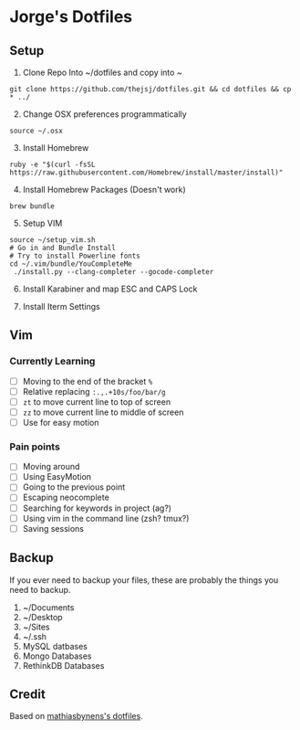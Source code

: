 # Jorge's Dotfiles

## Setup

1. Clone Repo Into ~/dotfiles and copy into ~

```
git clone https://github.com/thejsj/dotfiles.git && cd dotfiles && cp * ../
```

2. Change OSX preferences programmatically

```
source ~/.osx
```

3. Install Homebrew

```
ruby -e "$(curl -fsSL https://raw.githubusercontent.com/Homebrew/install/master/install)"
```

4. Install Homebrew Packages (Doesn't work)

```
brew bundle
```

5. Setup VIM

```
source ~/setup_vim.sh
# Go in and Bundle Install
# Try to install Powerline fonts
cd ~/.vim/bundle/YouCompleteMe
 ./install.py --clang-completer --gocode-completer
``````

6. Install Karabiner and map ESC and CAPS Lock

7. Install Iterm Settings

## Vim


### Currently Learning

- [ ] Moving to the end of the bracket `%`
- [ ] Relative replacing `:.,.+10s/foo/bar/g`
- [ ] `zt` to move current line to top of screen
- [ ] `zz` to move current line to middle of screen
- [ ] Use <Leader><Leader> for easy motion

### Pain points

- [ ] Moving around
 - [ ] Using EasyMotion
 - [ ] Going to the previous point
- [ ] Escaping neocomplete
- [ ] Searching for keywords in project (ag?)
- [ ] Using vim in the command line (zsh? tmux?)
- [ ] Saving sessions

## Backup

If you ever need to backup your files, these are probably the things you need to backup.

1. ~/Documents
2. ~/Desktop
3. ~/Sites
4. ~/.ssh
5. MySQL datbases
6. Mongo Databases
7. RethinkDB Databases

## Credit

Based on [mathiasbynens's dotfiles](https://github.com/mathiasbynens/dotfiles).
